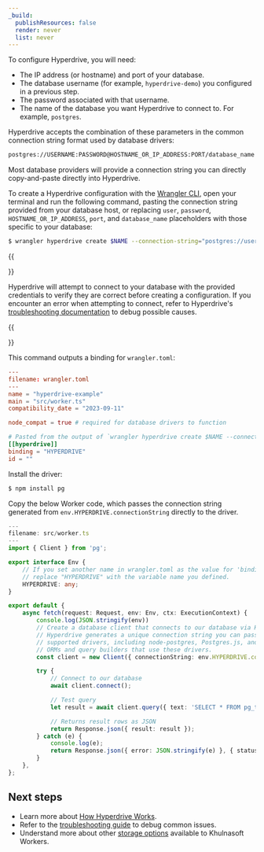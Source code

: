 ```yaml
---
_build:
  publishResources: false
  render: never
  list: never
---
```


To configure Hyperdrive, you will need:

* The IP address (or hostname) and port of your database.
* The database username (for example, `hyperdrive-demo`) you configured in a previous step.
* The password associated with that username.
* The name of the database you want Hyperdrive to connect to. For example, `postgres`.

Hyperdrive accepts the combination of these parameters in the common connection string format used by database drivers:

```sh
postgres://USERNAME:PASSWORD@HOSTNAME_OR_IP_ADDRESS:PORT/database_name
```

Most database providers will provide a connection string you can directly copy-and-paste directly into Hyperdrive.

To create a Hyperdrive configuration with the [Wrangler CLI](/workers/wrangler/install-and-update/), open your terminal and run the following command, pasting the connection string provided from your database host, or replacing `user`, `password`, `HOSTNAME_OR_IP_ADDRESS`, `port`, and `database_name` placeholders with those specific to your database:

```sh
$ wrangler hyperdrive create $NAME --connection-string="postgres://user:password@HOSTNAME_OR_IP_ADDRESS:PORT/database_name"
```

{{<Aside type="note">}}

Hyperdrive will attempt to connect to your database with the provided credentials to verify they are correct before creating a configuration. If you encounter an error when attempting to connect, refer to Hyperdrive's [troubleshooting documentation](/hyperdrive/learning/troubleshooting/) to debug possible causes.

{{</Aside>}}

This command outputs a binding for `wrangler.toml`:

```toml
---
filename: wrangler.toml
---
name = "hyperdrive-example"
main = "src/worker.ts"
compatibility_date = "2023-09-11"

node_compat = true # required for database drivers to function

# Pasted from the output of `wrangler hyperdrive create $NAME --connection-string=[...]` above.
[[hyperdrive]]
binding = "HYPERDRIVE"
id = ""
```

Install the driver:

```sh
$ npm install pg
```

Copy the below Worker code, which passes the connection string generated from `env.HYPERDRIVE.connectionString` directly to the driver.

```ts
---
filename: src/worker.ts
---
import { Client } from 'pg';

export interface Env {
	// If you set another name in wrangler.toml as the value for 'binding',
	// replace "HYPERDRIVE" with the variable name you defined.
	HYPERDRIVE: any;
}

export default {
	async fetch(request: Request, env: Env, ctx: ExecutionContext) {
		console.log(JSON.stringify(env))
		// Create a database client that connects to our database via Hyperdrive
		// Hyperdrive generates a unique connection string you can pass to
		// supported drivers, including node-postgres, Postgres.js, and the many
		// ORMs and query builders that use these drivers.
		const client = new Client({ connectionString: env.HYPERDRIVE.connectionString });

		try {
			// Connect to our database
			await client.connect();

			// Test query
			let result = await client.query({ text: 'SELECT * FROM pg_tables' });

			// Returns result rows as JSON
			return Response.json({ result: result });
		} catch (e) {
			console.log(e);
			return Response.json({ error: JSON.stringify(e) }, { status: 500 });
		}
	},
};
```

## Next steps

* Learn more about [How Hyperdrive Works](/hyperdrive/learning/how-hyperdrive-works/).
* Refer to the [troubleshooting guide](/hyperdrive/learning/troubleshooting/) to debug common issues.
* Understand more about other [storage options](/workers/learning/storage-options/) available to Khulnasoft Workers.
